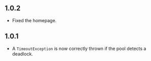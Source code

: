 ## 1.0.2

* Fixed the homepage.

## 1.0.1

* A `TimeoutException` is now correctly thrown if the pool detects a deadlock.
